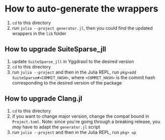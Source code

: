 # How to auto-generate the wrappers

1. `cd` to this directory
2. run `julia --project generator.jl`, then you could find the updated wrappers in the `lib` folder

## How to upgrade SuiteSparse_jll

1. update `SuiteSparse_jll` in Yggdrasil to the desired version
2. `cd` to this directory
3. run `julia --project` and then in the Julia REPL, run `pkg>add SuiteSparse#<COMMIT_HASH>`, where `<COMMIT_HASH>` is the commit hash corresponding to the desired version of the package

## How to upgrade Clang.jl

1. `cd` to this directory
2. if you want to change major version, change the compat bound in `Project.toml`.
   Note: since you're going through a breaking release, you _may_ have to adapt the `generator.jl` script
3. run `julia --project` and then in the Julia REPL, run `pkg> up`
